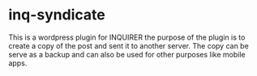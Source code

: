 # inq-syndicate
This is a wordpress plugin for INQUIRER the purpose of the plugin is to create a copy of the post and sent it to another server.
The copy can be serve as a backup and can also be used for other purposes like mobile apps.

